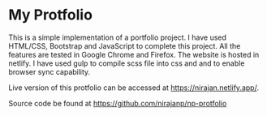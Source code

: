 # My Protfolio

This is a simple implementation of a portfolio project. I have used HTML/CSS, Bootstrap and JavaScript to complete this project. All the features are tested in Google Chrome and Firefox. The website is hosted in netlify. I have used gulp to compile scss file into css and and to enable browser sync capability. 

Live version of this protfolio can be accessed at https://nirajan.netlify.app/.

Source code be found at https://github.com/nirajanp/np-protfolio 
